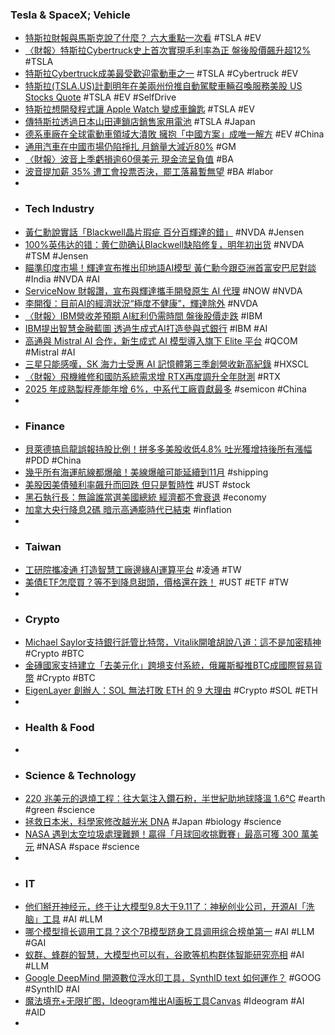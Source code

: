 ### Tesla & SpaceX; Vehicle
- [特斯拉財報與馬斯克說了什麼？ 六大重點一次看](https://udn.com/news/story/6811/8312718) #TSLA #EV
- [〈財報〉特斯拉Cyber​​truck史上首次實現毛利率為正 盤後股價飆升超12%](https://news.cnyes.com/news/id/5751161) #TSLA
- [特斯拉Cyber​​truck成美最受歡迎電動車之一](https://www.epochtimes.com/b5/24/10/23/n14356636.htm) #TSLA #Cybertruck #EV
- [特斯拉(TSLA.US)計劃明年在美兩州份推自動駕駛車輛召喚服務美股 US Stocks Quote](http://www.aastocks.com/tc/usq/news/comment.aspx?source=AAFN&id=NOW.1390790&catg=5) #TSLA #EV #SelfDrive
- [特斯拉想開發程式讓 Apple Watch 變成車鑰匙](https://technews.tw/2024/10/24/apple-watch-may-soon-be-a-car-key-for-tesla-drivers/) #TSLA #EV
- [傳特斯拉透過日本山田連鎖店銷售家用電池](https://news.cnyes.com/news/id/5750862) #TSLA #Japan
- [德系車廠在全球電動車領域大潰敗 擁抱「中國方案」成唯一解方](https://news.cnyes.com/news/id/5751424) #EV #China
- [通用汽車在中國市場仍陷掙扎 月銷量大減近80%](https://news.cnyes.com/news/id/5751608) #GM
- [〈財報〉波音上季虧損逾60億美元 現金流呈負值](https://news.cnyes.com/news/id/5751053) #BA
- [波音提加薪 35% 遭工會投票否決，罷工落幕暫無望](https://technews.tw/2024/10/24/boeing-salary-increase/) #BA #labor
-
- ### Tech Industry
- [黃仁勳說實話「Blackwell晶片瑕疵 百分百輝達的錯」](https://news.cnyes.com/news/id/5751184) #NVDA #Jensen
- [100%英伟达的错：黄仁勋确认Blackwell缺陷修复，明年初出货](https://www.jiqizhixin.com/articles/2024-10-24-7) #NVDA #TSM #Jensen
- [瞄準印度市場！輝達宣布推出印地語AI模型 黃仁勳今跟亞洲首富安巴尼對談](https://news.cnyes.com/news/id/5751655) #India #NVDA #AI
- [ServiceNow 財報讚，宣布與輝達攜手開發原生 AI 代理](https://finance.technews.tw/2024/10/24/servicenow-reports-good-financial-results/) #NOW #NVDA
- [李開復：目前AI的經濟狀況“極度不健康”，輝達除外](https://hao.cnyes.com/post/116149?utm_source=cnyes&utm_medium=home&utm_campaign=postid) #NVDA
- [〈財報〉IBM營收差預期 AI紅利仍需時間 盤後股價走跌](https://news.cnyes.com/news/id/5751169) #IBM
- [IBM提出智慧金融藍圖 透過生成式AI打造參與式銀行](https://udn.com/news/story/7239/8313517) #IBM #AI
- [高通與 Mistral AI 合作，新生成式 AI 模型導入旗下 Elite 平台](https://technews.tw/2024/10/24/snapdragon-mistral-ai/) #QCOM #Mistral #AI
- [三星只能感嘆，SK 海力士受惠 AI 記憶體第三季創營收新高紀錄](https://finance.technews.tw/2024/10/24/sk-hynix-benefits-from-ai-memory-and-hits-record-revenue-in-third-quarter/) #HXSCL
- [〈財報〉飛機維修和國防系統需求增 RTX再度調升全年財測](https://news.cnyes.com/news/id/5749739) #RTX
- [2025 年成熟製程產能年增 6%，中系代工廠貢獻最多](https://technews.tw/2024/10/24/2025-mature-process-cn/) #semicon #China
-
- ### Finance
- [貝萊德搞烏龍誤報持股比例！拼多多美股收低4.8% 吐光獲增持後所有漲幅](https://news.cnyes.com/news/id/5751185) #PDD #China
- [幾乎所有海運航線都爆艙！美線爆艙可能延續到11月](https://news.cnyes.com/news/id/5749833) #shipping
- [美股因美債殖利率飆升而回跌 但只是暫時性](https://news.cnyes.com/news/id/5752012) #UST #stock
- [黑石執行長：無論誰當選美國總統 經濟都不會衰退](https://news.cnyes.com/news/id/5751078) #economy
- [加拿大央行降息2碼 暗示高通膨時代已結束](https://news.cnyes.com/news/id/5751086) #inflation
-
- ### Taiwan
- [工研院攜凌通 打造智慧工廠邊緣AI運算平台](https://news.cnyes.com/news/id/5751587) #凌通 #TW
- [美債ETF怎麼買？等不到降息甜頭，價格還在跌！](https://www.gvm.com.tw/article/116559) #UST #ETF #TW
-
- ### Crypto
- [Michael Saylor支持銀行託管比特幣，Vitalik開嗆胡說八道：這不是加密精神](https://www.blocktempo.com/michael-saylors-support-for-bank-custody-of-bitcoin-is-rebutted-by-vitalik/) #Crypto #BTC
- [金磚國家支持建立「去美元化」跨境支付系統，俄羅斯擬推BTC成國際貿易貨幣](https://www.blocktempo.com/russia-promotes-btc-to-become-an-international-trade-currency/) #Crypto #BTC
- [EigenLayer 創辦人：SOL 無法打敗 ETH 的 9 大理由](https://www.blocktempo.com/9-reasons-why-eth-will-finally-beat-sol/) #Crypto #SOL #ETH
-
- ### Health & Food
-
- ### Science & Technology
- [220 兆美元的退燒工程：往大氣注入鑽石粉，半世紀助地球降溫 1.6℃](https://technews.tw/2024/10/23/diamond-particle-earth-cool/) #earth #green #science
- [拯救日本米，科學家修改越光米 DNA](https://technews.tw/2024/10/24/revise-dna-of-japan-rice/) #Japan #biology #science
- [NASA 遇到太空垃圾處理難題！贏得「月球回收挑戰賽」最高可獲 300 萬美元](https://technews.tw/2024/10/24/nasa-has-a-problem-and-it-is-offering-up-to-3-million-if-you-have-a-solution/) #NASA #space #science
-
- ### IT
- [他们掰开神经元，终于让大模型9.8大于9.11了：神秘创业公司，开源AI「洗脑」工具](https://www.jiqizhixin.com/articles/2024-10-24-8) #AI #LLM
- [​哪个模型擅长调用工具？这个7B模型跻身工具调用综合榜单第一](https://www.jiqizhixin.com/articles/2024-10-24-5) #AI #LLM #GAI
- [蚁群、蜂群的智慧，大模型也可以有，谷歌等机构群体智能研究亮相](https://www.jiqizhixin.com/articles/2024-10-23-6) #AI #LLM
- [Google DeepMind 開源數位浮水印工具，SynthID text 如何運作？](https://technews.tw/2024/10/24/google-deepmind-is-open-sourcing-the-synthid-text-watermarking-tool/) #GOOG #SynthID #AI
- [魔法填充+无限扩图，Ideogram推出AI画板工具Canvas](https://www.jiqizhixin.com/articles/2024-10-23-8) #Ideogram #AI #AID
-